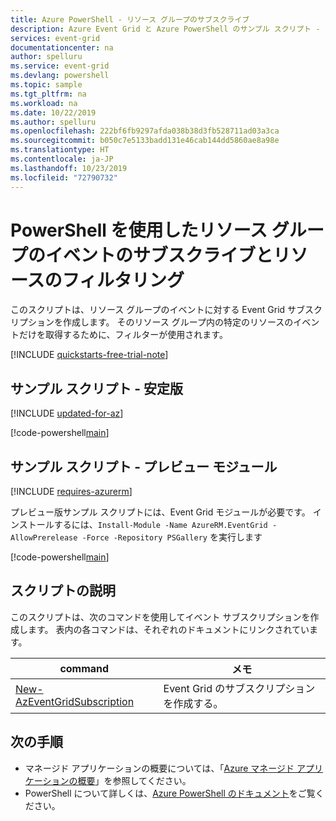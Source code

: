 ```yaml
---
title: Azure PowerShell - リソース グループのサブスクライブ
description: Azure Event Grid と Azure PowerShell のサンプル スクリプト - リソース グループのサブスクライブとリソースでのフィルタリング
services: event-grid
documentationcenter: na
author: spelluru
ms.service: event-grid
ms.devlang: powershell
ms.topic: sample
ms.tgt_pltfrm: na
ms.workload: na
ms.date: 10/22/2019
ms.author: spelluru
ms.openlocfilehash: 222bf6fb9297afda038b38d3fb528711ad03a3ca
ms.sourcegitcommit: b050c7e5133badd131e46cab144dd5860ae8a98e
ms.translationtype: HT
ms.contentlocale: ja-JP
ms.lasthandoff: 10/23/2019
ms.locfileid: "72790732"
---
```

# <a name="subscribe-to-events-for-a-resource-group-and-filter-for-a-resource-with-powershell"></a>PowerShell を使用したリソース グループのイベントのサブスクライブとリソースのフィルタリング

このスクリプトは、リソース グループのイベントに対する Event Grid サブスクリプションを作成します。 そのリソース グループ内の特定のリソースのイベントだけを取得するために、フィルターが使用されます。

[!INCLUDE [quickstarts-free-trial-note](../../../includes/quickstarts-free-trial-note.md)]

## <a name="sample-script---stable"></a>サンプル スクリプト - 安定版

[!INCLUDE [updated-for-az](../../../includes/updated-for-az.md)]

[!code-powershell[main](../../../powershell_scripts/event-grid/filter-events/filter-events.ps1 "Filter events")]

## <a name="sample-script---preview-module"></a>サンプル スクリプト - プレビュー モジュール

[!INCLUDE [requires-azurerm](../../../includes/requires-azurerm.md)]

プレビュー版サンプル スクリプトには、Event Grid モジュールが必要です。 インストールするには、`Install-Module -Name AzureRM.EventGrid -AllowPrerelease -Force -Repository PSGallery` を実行します

[!code-powershell[main](../../../powershell_scripts/event-grid/filter-events-preview/filter-events-preview.ps1 "Filter events")]

## <a name="script-explanation"></a>スクリプトの説明

このスクリプトは、次のコマンドを使用してイベント サブスクリプションを作成します。 表内の各コマンドは、それぞれのドキュメントにリンクされています。

| command | メモ |
|---|---|
| [New-AzEventGridSubscription](https://docs.microsoft.com/powershell/module/az.eventgrid/new-azeventgridsubscription) | Event Grid のサブスクリプションを作成する。 |

## <a name="next-steps"></a>次の手順

* マネージド アプリケーションの概要については、「[Azure マネージド アプリケーションの概要](../overview.md)」を参照してください。
* PowerShell について詳しくは、[Azure PowerShell のドキュメント](https://docs.microsoft.com/powershell/azure/get-started-azureps)をご覧ください。
